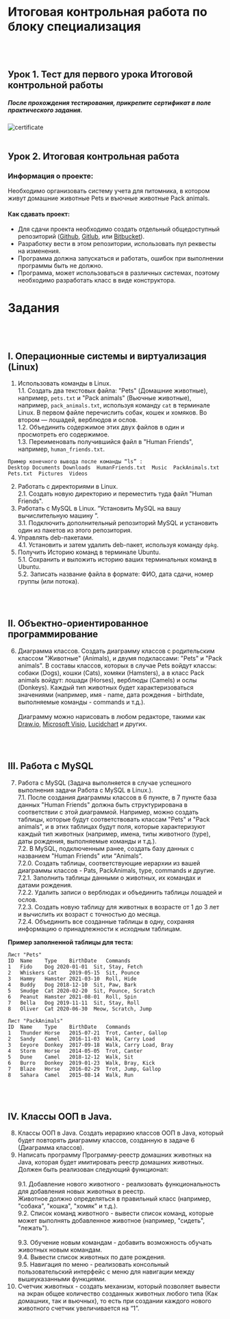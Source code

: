 # Итоговая контрольная работа по блоку специализация
<br><br>
## Урок 1. Тест для первого урока Итоговой контрольной работы
##### После прохождения тестирования, прикрепите сертификат в поле практического задания.
![certificate](https://i.ibb.co/m8St8xT/2024334-2705631-final-test-en.jpg "certificate")
<br><br>
## Урок 2. Итоговая контрольная работа
 
### Информация о проекте:  
Необходимо организовать систему учета для питомника, в котором живут домашние животные Pets и въючные животные Pack animals. 

#### Как сдавать проект:
 - Для сдачи проекта необходимо создать отдельный общедоступный репозиторий ([Github](https://github.com/), [Gitlub](https://about.gitlab.com/), или [Bitbucket](https://bitbucket.org/)).
 - Разработку вести в этом репозитории, использовать пул реквесты на изменения. 
 - Программа должна запускаться и работать, ошибок при выполнении программы быть не должно. 
 - Программа, может использоваться в различных системах, поэтому необходимо разработать класс в виде конструктора.


# Задания
<br><br>
## I. Операционные системы и виртуализация (Linux)

1. Использовать команды в Linux.<br>
1.1. Создать два текстовых файла: "Pets" (Домашние животные), например, `pets.txt` и "Pack animals" (Вьючные животные), например, `pack_animals.txt`, используя команду `cat` в терминале Linux. В первом файле перечислить собак, кошек и хомяков. Во втором — лошадей, верблюдов и ослов.<br>
1.2. Объединить содержимое этих двух файлов в один и просмотреть его содержимое.<br>
1.3. Переименовать получившийся файл в "Human Friends", например, `human_friends.txt`.

```
Пример конечного вывода после команды “ls” :
Desktop Documents Downloads  HumanFriends.txt  Music  PackAnimals.txt  Pets.txt  Pictures  Videos

```

2.  Работать с директориями в Linux.<br>
2.1. Создать новую директорию и переместить туда файл "Human Friends".<br>
3. Работать с MySQL в Linux. “Установить MySQL на вашу вычислительную машину ”.<br>
3.1. Подключить дополнительный репозиторий MySQL и установить один из пакетов из этого репозитория.<br>
4. Управлять deb-пакетами.<br>
4.1. Установить и затем удалить deb-пакет, используя команду `dpkg`.
5. Получить Историю команд в терминале Ubuntu.<br>
5.1. Сохранить и выложить историю ваших терминальных команд в Ubuntu.<br>
5.2. Записать название файла в формате: ФИО, дата сдачи, номер группы (или потока).

<br><br>
## II. Объектно-ориентированное программирование 

6. Диаграмма классов. Создать диаграмму классов с родительским классом "Животные" (Animals), и двумя подклассами: "Pets" и "Pack animals".
В составы классов, которых в случае Pets войдут классы: собаки (Dogs), кошки (Cats), хомяки (Hamsters), а в класс Pack animals войдут: лошади (Horses), верблюды (Camels) и ослы (Donkeys).
Каждый тип животных будет характеризоваться значениями (например, имя - name, дата рождения - birthdate, выполняемые команды - commands и т.д.).<br>  
Диаграмму можно нарисовать в любом редакторе, такими как [Draw.io](https://app.diagrams.net/), [Microsoft Visio](https://), [Lucidchart](https://www.lucidchart.com/pages/)  и других.

<br><br>
## III. Работа с MySQL 

7.  Работа с MySQL (Задача выполняется в случае успешного выполнения задачи Работа с MySQL в Linux.).<br>
7.1. После создания диаграммы классов в 6 пункте, в 7 пункте база данных "Human Friends" должна быть структурирована в соответствии с этой диаграммой. Например, можно создать таблицы, которые будут соответствовать классам "Pets" и "Pack animals", и в этих таблицах будут поля, которые характеризуют каждый тип животных (например, имена, типы животного (type), даты рождения, выполняемые команды и т.д.).<br>
7.2.  В MySQL, подключенным ранее, создать базу данных с названием "Human Friends" или “Animals”.<br>
7.2.0. Создать таблицы, соответствующие иерархии из вашей диаграммы классов - Pats, PackAnimals, type, commands и другие.<br>
7.2.1. Заполнить таблицы данными о животных, их командах и датами рождения.<br>
7.2.2.  Удалить записи о верблюдах и объединить таблицы лошадей и ослов.<br>
7.2.3.  Создать новую таблицу для животных в возрасте от 1 до 3 лет и вычислить их возраст с точностью до месяца.<br>
7.2.4.  Объединить все созданные таблицы в одну, сохраняя информацию о принадлежности к исходным таблицам.

**Пример заполненной таблицы для теста:**

```
Лист "Pets"
ID	Name	Type	BirthDate	Commands
1	Fido	Dog	2020-01-01	Sit, Stay, Fetch
2	Whiskers Cat	2019-05-15	Sit, Pounce
3	Hammy	Hamster	2021-03-10	Roll, Hide
4	Buddy	Dog	2018-12-10	Sit, Paw, Bark
5	Smudge	Cat	2020-02-20	Sit, Pounce, Scratch
6	Peanut	Hamster	2021-08-01	Roll, Spin
7	Bella	Dog	2019-11-11	Sit, Stay, Roll
8	Oliver	Cat	2020-06-30	Meow, Scratch, Jump
```
 
 ```
Лист "PackAnimals"
ID	Name	Type	BirthDate	Commands
1	Thunder	Horse	2015-07-21	Trot, Canter, Gallop
2	Sandy	Camel	2016-11-03	Walk, Carry Load
3	Eeyore	Donkey	2017-09-18	Walk, Carry Load, Bray
4	Storm	Horse	2014-05-05	Trot, Canter
5	Dune	Camel	2018-12-12	Walk, Sit
6	Burro	Donkey	2019-01-23	Walk, Bray, Kick
7	Blaze	Horse	2016-02-29	Trot, Jump, Gallop
8	Sahara	Camel	2015-08-14	Walk, Run
```

<br><br>
## IV. Классы ООП в Java.

8.  Классы ООП в Java. Создать иерархию классов ООП в Java, который будет повторять диаграмму классов, созданную в задаче 6 (Диаграмма классов).<br>
9.  Написать программу Программу-реестр домашних животных на Java, которая будет имитировать реестр домашних животных.  Должен быть реализован следующий функционал:<br>    
9.1. Добавление нового животного   -  реализовать функциональность для добавления новых животных в реестр.<br> 
Животное должно определяться в правильный класс (например, "собака", "кошка", "хомяк" и т.д.).<br>
9.2. Список команд животного   -  вывести список команд,  которые может выполнять добавленное животное (например, "сидеть", "лежать").<br>        
9.3. Обучение новым командам  - добавить возможность обучать животных новым командам.<br>
9.4. Вывести список животных по дате рождения.<br>
9.5. Навигация по меню - реализовать консольный пользовательский интерфейс с меню для навигации между вышеуказанными функциями.<br>   
10. Счетчик животных  - создать механизм, который позволяет вывести на экран общее количество созданных животных любого типа  (Как домашних, так и вьючных), то есть при создании каждого нового животного счетчик увеличивается на “1”.
